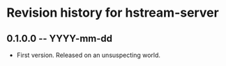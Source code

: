 # Revision history for hstream-server

## 0.1.0.0 -- YYYY-mm-dd

* First version. Released on an unsuspecting world.
